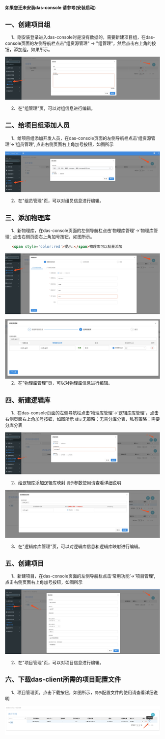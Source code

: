#### 如果您还未安装das-console 请参考(安装启动)

## 一、创建项目组

&nbsp;&nbsp;&nbsp;&nbsp; 1、刚安装登录进入das-console时是没有数据的，需要新建项目组，在das-console页面的左侧导航栏点击"组资源管理" -> "组管理"，然后点击右上角的按钮，添加组，如果所示。

![image](../接入手册/img/操作-1.png)

&nbsp;&nbsp;&nbsp;&nbsp; 2、在"组管理"页，可以对组信息进行编辑。

## 二、给项目组添加人员

&nbsp;&nbsp;&nbsp;&nbsp; 1、给项目组添加开发人员，在das-console页面的左侧导航栏点击‘组资源管理’->'组员管理', 点击右侧页面右上角加号按钮，如图所示

![image](../接入手册/img/操作-2.png)

&nbsp;&nbsp;&nbsp;&nbsp; 2、在"组员管理"页，可以对组员信息进行编辑。

## 三、添加物理库

&nbsp;&nbsp;&nbsp;&nbsp; 1、新物理库，在das-console页面的左侧导航栏点击'物理库管理'->'物理库管理', 点击右侧页面右上角加号按钮，如图所示。
```html
   <span style='color:red'>提示:</span>物理库可以批量添加
```

![image](../接入手册/img/操作-3.png)

![image](../接入手册/img/操作-4.png)
&nbsp;&nbsp;&nbsp;&nbsp; 2、在"物理库管理"页，可以对物理库信息进行编辑。


## 四、新建逻辑库

&nbsp;&nbsp;&nbsp;&nbsp; 1、在das-console页面的左侧导航栏点击‘物理库管理’->'逻辑库库管理'，点击右侧页面右上角加号按钮，如图所示 `提示`无策略：无需分库分表，私有策略：需要分库分表

![image](../接入手册/img/操作-5.png)

&nbsp;&nbsp;&nbsp;&nbsp; 2、给逻辑库添加逻辑库映射 `提示`参数使用请查看详细说明

![image](../接入手册/img/操作-6.png)

&nbsp;&nbsp;&nbsp;&nbsp; 3、在"逻辑库库管理"页，可以对逻辑库信息和逻辑库映射进行编辑。

## 五、创建项目

&nbsp;&nbsp;&nbsp;&nbsp; 1、新建项目，在das-console页面的左侧导航栏点击‘常用功能’->'项目管理', 点击右侧页面右上角加号按钮，如图所示

![image](../接入手册/img/操作-7.png)

&nbsp;&nbsp;&nbsp;&nbsp; 2、在"项目管理"页，可以对项目信息进行编辑。

## 六、下载das-client所需的项目配置文件

&nbsp;&nbsp;&nbsp;&nbsp; 1、项目管理页，点击下载按钮，如图所示，`提示`配置文件的使用请查看详细说明

![image](../接入手册/img/操作-8.png)





